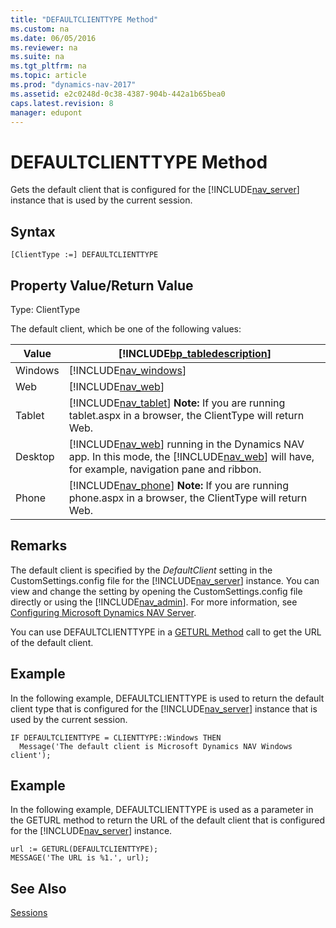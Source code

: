 ```yaml
---
title: "DEFAULTCLIENTTYPE Method"
ms.custom: na
ms.date: 06/05/2016
ms.reviewer: na
ms.suite: na
ms.tgt_pltfrm: na
ms.topic: article
ms.prod: "dynamics-nav-2017"
ms.assetid: e2c0248d-0c38-4387-904b-442a1b65bea0
caps.latest.revision: 8
manager: edupont
---
```

# DEFAULTCLIENTTYPE Method
Gets the default client that is configured for the [!INCLUDE[nav_server](../includes/nav_server_md.md)] instance that is used by the current session.  

## Syntax  

```  
[ClientType :=] DEFAULTCLIENTTYPE  
```  

## Property Value/Return Value  
 Type: ClientType  

 The default client, which be one of the following values:  

|Value|[!INCLUDE[bp_tabledescription](../includes/bp_tabledescription_md.md)]|  
|-----------|---------------------------------------|  
|Windows|[!INCLUDE[nav_windows](../includes/nav_windows_md.md)]|  
|Web|[!INCLUDE[nav_web](../includes/nav_web_md.md)]|  
|Tablet|[!INCLUDE[nav_tablet](../includes/nav_tablet_md.md)] **Note:**  If you are running tablet.aspx in a browser, the ClientType will return Web.|  
|Desktop|[!INCLUDE[nav_web](../includes/nav_web_md.md)] running in the Dynamics NAV app. In this mode, the [!INCLUDE[nav_web](../includes/nav_web_md.md)] will have, for example, navigation pane and ribbon.|  
|Phone|[!INCLUDE[nav_phone](../includes/nav_phone_md.md)] **Note:**  If you are running phone.aspx in a browser, the ClientType will return Web.|  

## Remarks  
 The default client is specified by the *DefaultClient* setting in the CustomSettings.config file for the [!INCLUDE[nav_server](../includes/nav_server_md.md)] instance. You can view and change the setting by opening the CustomSettings.config file directly or using the [!INCLUDE[nav_admin](../includes/nav_admin_md.md)]. For more information, see [Configuring Microsoft Dynamics NAV Server](Configuring-Microsoft-Dynamics-NAV-Server.md).  

 You can use DEFAULTCLIENTTYPE in a [GETURL Method](devenv-GETURL-Method.md) call to get the URL of the default client.  

## Example  
 In the following example, DEFAULTCLIENTTYPE is used to return the default client type that is configured for the [!INCLUDE[nav_server](../includes/nav_server_md.md)] instance that is used by the current session.  

```  
IF DEFAULTCLIENTTYPE = CLIENTTYPE::Windows THEN  
  Message('The default client is Microsoft Dynamics NAV Windows client');  
```  
  
## Example  
 In the following example, DEFAULTCLIENTTYPE is used as a parameter in the GETURL method to return the URL of the default client that is configured for the [!INCLUDE[nav_server](../includes/nav_server_md.md)] instance.  

```  
url := GETURL(DEFAULTCLIENTTYPE);  
MESSAGE('The URL is %1.', url);  
```  

## See Also  
 [Sessions](Sessions.md)
